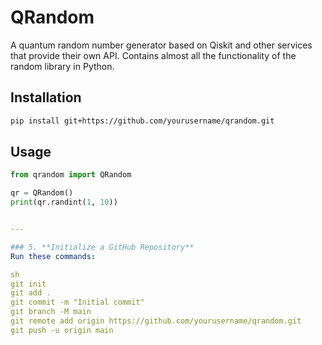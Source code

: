 # QRandom

A quantum random number generator based on Qiskit and other services that provide their own API. Contains almost all the functionality of the random library in Python.

## Installation

```sh
pip install git+https://github.com/yourusername/qrandom.git
```
## Usage
```python
from qrandom import QRandom

qr = QRandom()
print(qr.randint(1, 10))
```

```yaml

---

### 5. **Initialize a GitHub Repository**
Run these commands:

sh
git init
git add .
git commit -m "Initial commit"
git branch -M main
git remote add origin https://github.com/yourusername/qrandom.git
git push -u origin main
```
